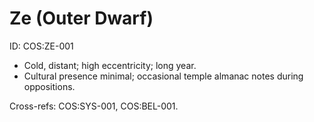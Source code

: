 # Ze (Outer Dwarf)
ID: COS:ZE-001

- Cold, distant; high eccentricity; long year.
- Cultural presence minimal; occasional temple almanac notes during oppositions.

Cross-refs: COS:SYS-001, COS:BEL-001.
